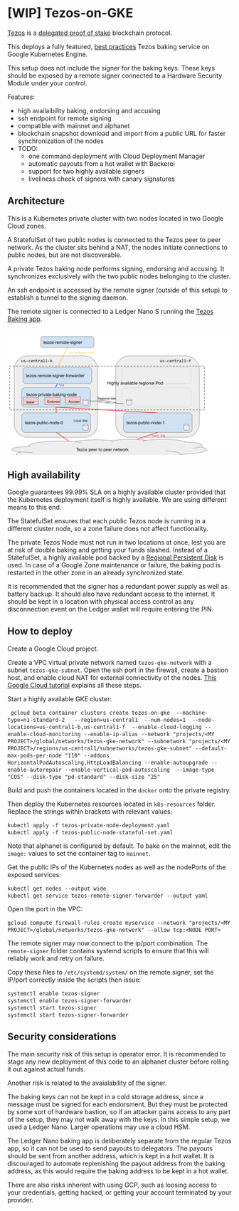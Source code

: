 [WIP] Tezos-on-GKE
==================

[Tezos](http://tezos.gitlab.io/mainnet/) is a [delegated proof of stake](https://bitshares.org/technology/delegated-proof-of-stake-consensus/) blockchain protocol.

This deploys a fully featured, [best practices](https://medium.com/tezos/its-a-baker-s-life-for-me-c214971201e1) Tezos baking service on Google Kubernetes Engine.

This setup does not include the signer for the baking keys. These keys should be exposed by a remote signer connected to a Hardware Security Module under your control.

Features:

* high availaibility baking, endorsing and accusing
* ssh endpoint for remote signing
* compatible with mainnet and alphanet
* blockchain snapshot download and import from a public URL for faster synchronization of the nodes
* TODO:
  * one command deployment with Cloud Deployment Manager
  * automatic payouts from a hot wallet with Backerei
  * support for two highly available signers
  * liveliness check of signers with canary signatures

Architecture
------------

This is a Kubernetes private cluster with two nodes located in two Google Cloud zones.

A StatefulSet of two public nodes is connected to the Tezos peer to peer network. As the cluster sits behind a NAT, the nodes initiate connections to public nodes, but are not discoverable.

A private Tezos baking node performs signing, endorsing and accusing. It synchronizes exclusively with the two public nodes belonging to the cluster.

An ssh endpoint is accessed by the remote signer (outside of this setup) to establish a tunnel to the signing daemon.

The remote signer is connected to a Ledger Nano S running the [Tezos Baking app](https://github.com/obsidiansystems/ledger-app-tezos).

<img src="./k8s-baker.svg">

High availability
-----------------

Google guarantees 99.99% SLA on a highly available cluster provided that the Kubernetes deployment itself is highly available. We are using different means to this end.

The StatefulSet ensures that each public Tezos node is running in a different cluster node, so a zone failure does not affect functionality.

The private Tezos Node must not run in two locations at once, lest you are at risk of double baking and getting your funds slashed. Instead of a StatefulSet, a highly available pod backed by a [Regional Persistent Disk](https://cloud.google.com/compute/docs/disks/#repds) is used. In case of a Google Zone maintenance or failure, the baking pod is restarted in the other zone in an already synchronized state.

It is recommended that the signer has a redundant power supply as well as battery backup. It should also have redundant access to the internet. It should be kept in a location with physical access control as any disconnection event on the Ledger wallet will require entering the PIN.

How to deploy
-------------

Create a Google Cloud project.

Create a VPC virtual private network named `tezos-gke-network` with a subnet `tezos-gke-subnet`. Open the ssh port in the firewall, create a bastion host, and enable cloud NAT for external connectivity of the nodes. [This Google Cloud tutorial](https://cloud.google.com/nat/docs/gke-example) explains all these steps.

Start a highly available GKE cluster:

```
 gcloud beta container clusters create tezos-on-gke  --machine-type=n1-standard-2   --region=us-central1  --num-nodes=1  --node-locations=us-central1-b,us-central1-f  --enable-cloud-logging --enable-cloud-monitoring --enable-ip-alias --network "projects/<MY PROJECT>/global/networks/tezos-gke-network" --subnetwork "projects/<MY PROJECT>/regions/us-central1/subnetworks/tezos-gke-subnet" --default-max-pods-per-node "110" --addons HorizontalPodAutoscaling,HttpLoadBalancing --enable-autoupgrade --enable-autorepair --enable-vertical-pod-autoscaling  --image-type "COS" --disk-type "pd-standard" --disk-size "25"
```

Build and push the containers located in the `docker` onto the private registry.

Then deploy the Kubernetes resources located in `k8s-resources` folder. Replace the strings within brackets with relevant values:

```
kubectl apply -f tezos-private-node-deployment.yaml
kubectl apply -f tezos-public-node-stateful-set.yaml
```

Note that alphanet is configured by default. To bake on the mainnet, edit the `image:` values to set the container tag to `mainnet`.

Get the public IPs of the Kubernetes nodes as well as the nodePorts of the exposed services:

```
kubectl get nodes --output wide
kubectl get service tezos-remote-signer-forwarder --output yaml
```

Open the port in the VPC:

```
gcloud compute firewall-rules create myservice --network "projects/<MY PROJECT>/global/networks/tezos-gke-network" --allow tcp:<NODE PORT>
```

The remote signer may now connect to the ip/port combination. The `remote-signer` folder contains systemd scripts to ensure that this will reliably work and retry on failure.

Copy these files to `/etc/systemd/system/` on the remote signer, set the IP/port correctly inside the scripts then issue:

```
systemctl enable tezos-signer
systemctl enable tezos-signer-forwarder
systemctl start tezos-signer
systemctl start tezos-signer-forwarder
```

Security considerations
-----------------------

The main security risk of this setup is operator error. It is recommended to stage any new deployment of this code to an alphanet cluster before rolling it out against actual funds.

Another risk is related to the avaialability of the signer.

The baking keys can not be kept in a cold storage address, since a message must be signed for each endorsment. But they must be protected by some sort of hardware bastion, so if an attacker gains access to any part of the setup, they may not walk away with the keys. In this simple setup, we used a Ledger Nano. Larger operations may use a cloud HSM.

The Ledger Nano baking app is deliberately separate from the regular Tezos app, so it can not be used to send payouts to delegators. The payouts should be sent from another address, which is kept in a hot wallet. It is discouraged to automate replenishing the payout address from the baking address, as this would require the baking address to be kept in a hot wallet.

There are also risks inherent with using GCP, such as loosing access to your credentials, getting hacked, or getting your account terminated by your provider.
